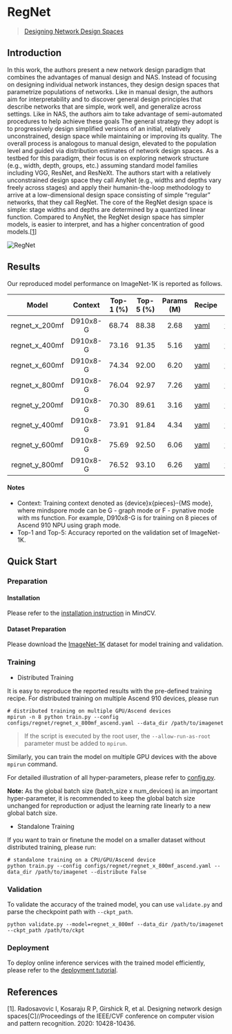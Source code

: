 # RegNet

> [Designing Network Design Spaces](https://arxiv.org/abs/2003.13678)

## Introduction

In this work, the authors present a new network design paradigm that combines the advantages of manual design and NAS. Instead of focusing on designing individual network instances, they design design spaces that parametrize populations of networks. Like in manual design, the authors aim for interpretability and to discover general design principles that describe networks that are simple, work well, and generalize across settings. Like in NAS, the authors aim to take advantage of semi-automated procedures to help achieve these goals The general strategy they adopt is to progressively design simplified versions of an initial, relatively unconstrained, design space while maintaining or improving its quality. The overall process is analogous to manual design, elevated to the population level and guided via distribution estimates of network design spaces. As a testbed for this paradigm, their focus is on exploring network structure (e.g., width, depth, groups, etc.) assuming standard model families including VGG, ResNet, and ResNeXt. The authors start with a relatively unconstrained design space they call AnyNet (e.g., widths and depths vary freely across stages) and apply their humanin-the-loop methodology to arrive at a low-dimensional design space consisting of simple “regular” networks, that they call RegNet. The core of the RegNet design space is simple: stage widths and depths are determined by a quantized linear function. Compared to AnyNet, the RegNet design space has simpler models, is easier to interpret, and has a higher concentration of good models.[[1](#References)]

![RegNet](https://user-images.githubusercontent.com/74176172/210046899-4e83bb56-f7f6-49b2-9dde-dce200428e92.png)

## Results

Our reproduced model performance on ImageNet-1K is reported as follows.

<div align="center">

|     Model      | Context  | Top-1 (%) | Top-5 (%) | Params (M) | Recipe                                                                                              | Download                                                                                     |
|:--------------:|:--------:|:---------:|:---------:|:----------:|-----------------------------------------------------------------------------------------------------|----------------------------------------------------------------------------------------------|
| regnet_x_200mf | D910x8-G |   68.74   |   88.38   |    2.68    | [yaml](https://github.com/mindspore-lab/mindcv/blob/main/configs/regnet/regnet_x_200mf_ascend.yaml) | [weights](https://download.mindspore.cn/toolkits/mindcv/regnet/regnet_x_200mf-0c2b1eb5.ckpt) |
| regnet_x_400mf | D910x8-G |   73.16   |   91.35   |    5.16    | [yaml](https://github.com/mindspore-lab/mindcv/blob/main/configs/regnet/regnet_x_400mf_ascend.yaml) | [weights](https://download.mindspore.cn/toolkits/mindcv/regnet/regnet_x_400mf-4848837d.ckpt) |
| regnet_x_600mf | D910x8-G |   74.34   |   92.00   |    6.20    | [yaml](https://github.com/mindspore-lab/mindcv/blob/main/configs/regnet/regnet_x_600mf_ascend.yaml) | [weights](https://download.mindspore.cn/toolkits/mindcv/regnet/regnet_x_600mf-ccd76c94.ckpt) |
| regnet_x_800mf | D910x8-G |   76.04   |   92.97   |    7.26    | [yaml](https://github.com/mindspore-lab/mindcv/blob/main/configs/regnet/regnet_x_800mf_ascend.yaml) | [weights](https://download.mindspore.cn/toolkits/mindcv/regnet/regnet_x_800mf-617227f4.ckpt) |
| regnet_y_200mf | D910x8-G |   70.30   |   89.61   |    3.16    | [yaml](https://github.com/mindspore-lab/mindcv/blob/main/configs/regnet/regnet_y_200mf_ascend.yaml) | [weights](https://download.mindspore.cn/toolkits/mindcv/regnet/regnet_y_200mf-76a2f720.ckpt) |
| regnet_y_400mf | D910x8-G |   73.91   |   91.84   |    4.34    | [yaml](https://github.com/mindspore-lab/mindcv/blob/main/configs/regnet/regnet_y_400mf_ascend.yaml) | [weights](https://download.mindspore.cn/toolkits/mindcv/regnet/regnet_y_400mf-d496799d.ckpt) |
| regnet_y_600mf | D910x8-G |   75.69   |   92.50   |    6.06    | [yaml](https://github.com/mindspore-lab/mindcv/blob/main/configs/regnet/regnet_y_600mf_ascend.yaml) | [weights](https://download.mindspore.cn/toolkits/mindcv/regnet/regnet_y_600mf-a84e19b2.ckpt) |
| regnet_y_800mf | D910x8-G |   76.52   |   93.10   |    6.26    | [yaml](https://github.com/mindspore-lab/mindcv/blob/main/configs/regnet/regnet_y_800mf_ascend.yaml) | [weights](https://download.mindspore.cn/toolkits/mindcv/regnet/regnet_y_800mf-9b5211bd.ckpt) |

</div>

#### Notes

- Context: Training context denoted as {device}x{pieces}-{MS mode}, where mindspore mode can be G - graph mode or F - pynative mode with ms function. For example, D910x8-G is for training on 8 pieces of Ascend 910 NPU using graph mode.
- Top-1 and Top-5: Accuracy reported on the validation set of ImageNet-1K.

## Quick Start

### Preparation

#### Installation

Please refer to the [installation instruction](https://github.com/mindspore-lab/mindcv#installation) in MindCV.

#### Dataset Preparation

Please download the [ImageNet-1K](https://www.image-net.org/challenges/LSVRC/2012/index.php) dataset for model training and validation.

### Training

- Distributed Training

It is easy to reproduce the reported results with the pre-defined training recipe. For distributed training on multiple Ascend 910 devices, please run

```shell
# distributed training on multiple GPU/Ascend devices
mpirun -n 8 python train.py --config configs/regnet/regnet_x_800mf_ascend.yaml --data_dir /path/to/imagenet
```
> If the script is executed by the root user, the `--allow-run-as-root` parameter must be added to `mpirun`.

Similarly, you can train the model on multiple GPU devices with the above `mpirun` command.

For detailed illustration of all hyper-parameters, please refer to [config.py](https://github.com/mindspore-lab/mindcv/blob/main/config.py).

**Note:** As the global batch size (batch_size x num_devices) is an important hyper-parameter, it is recommended to keep the global batch size unchanged for reproduction or adjust the learning rate linearly to a new global batch size.

* Standalone Training

If you want to train or finetune the model on a smaller dataset without distributed training, please run:

```shell
# standalone training on a CPU/GPU/Ascend device
python train.py --config configs/regnet/regnet_x_800mf_ascend.yaml --data_dir /path/to/imagenet --distribute False
```

### Validation

To validate the accuracy of the trained model, you can use `validate.py` and parse the checkpoint path with `--ckpt_path`.

```shell
python validate.py --model=regnet_x_800mf --data_dir /path/to/imagenet --ckpt_path /path/to/ckpt
```

### Deployment

To deploy online inference services with the trained model efficiently, please refer to the [deployment tutorial](https://github.com/mindspore-lab/mindcv/blob/main/tutorials/deployment.md).

## References

[1]. Radosavovic I, Kosaraju R P, Girshick R, et al. Designing network design spaces[C]//Proceedings of the IEEE/CVF conference on computer vision and pattern recognition. 2020: 10428-10436.
